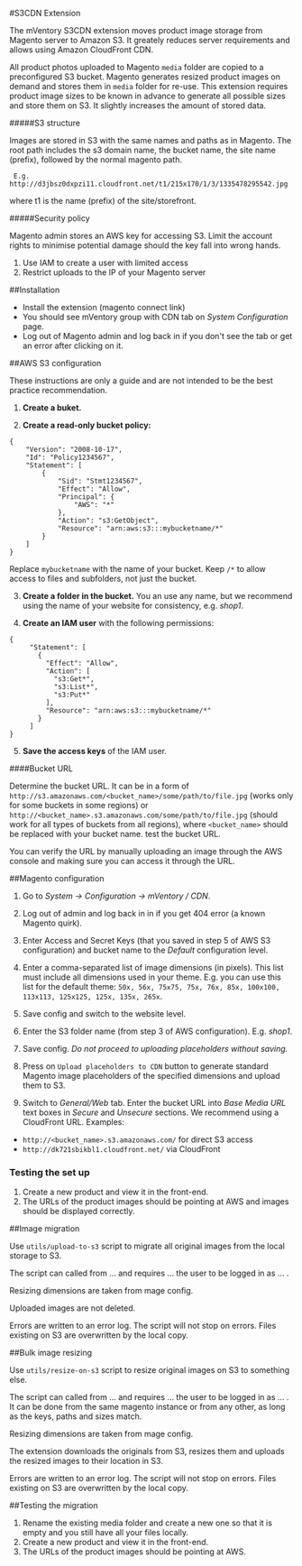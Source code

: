 #S3CDN Extension

The mVentory S3CDN extension moves product image storage from Magento server to Amazon S3. It greately reduces server requirements and allows using Amazon CloudFront CDN.

All product photos uploaded to Magento `media` folder are copied to a preconfigured S3 bucket.
Magento generates resized product images on demand and stores them in `media` folder for re-use. This extension requires product image sizes to be known in advance to generate all possible sizes and store them on S3. It slightly increases the amount of stored data.


#####S3 structure

Images are stored in S3 with the same names and paths as in Magento. The root path includes the s3 domain name, the bucket name, the site name (prefix), followed by the normal magento path.

     E.g. http://d3jbsz0dxpzi11.cloudfront.net/t1/215x170/1/3/1335478295542.jpg

where t1 is the name (prefix) of the site/storefront.

#####Security policy

Magento admin stores an AWS key for accessing S3. Limit the account rights to minimise potential damage should the key fall into wrong hands.

1. Use IAM to create a user with limited access
2. Restrict uploads to the IP of your Magento server


##Installation

* Install the extension (magento connect link)
* You should see mVentory group with CDN tab on _System Configuration_ page.
* Log out of Magento admin and log back in if you don't see the tab or get an error after clicking on it.

##AWS S3 configuration

These instructions are only a guide and are not intended to be the best practice recommendation.

1) **Create a buket.**

2) **Create a read-only bucket policy:**

```
{
    "Version": "2008-10-17",
    "Id": "Policy1234567",
    "Statement": [
    	{
    		"Sid": "Stmt1234567",
    		"Effect": "Allow",
    		"Principal": {
    			"AWS": "*"
    		},
    		"Action": "s3:GetObject",
    		"Resource": "arn:aws:s3:::mybucketname/*"
    	}
    ]
}
```
Replace `mybucketname` with the name of your bucket. Keep `/*` to allow access to files and subfolders, not just the bucket.

3) **Create a folder in the bucket.** You an use any name, but we recommend using the name of your website for consistency, e.g. _shop1_.

4) **Create an IAM user** with the following permissions:

```
{
     "Statement": [
       {
         "Effect": "Allow",
         "Action": [
           "s3:Get*",
           "s3:List*",
           "s3:Put*"
         ],
         "Resource": "arn:aws:s3:::mybucketname/*"
       }
     ]
}
```
5) **Save the access keys** of the IAM user.

####Bucket URL

Determine the bucket URL. It can be in a form of `http://s3.amazonaws.com/<bucket_name>/some/path/to/file.jpg` (works only for some buckets in some regions) or `http://<bucket_name>.s3.amazonaws.com/some/path/to/file.jpg` (should work for all types of buckets from all regions),  where `<bucket_name>` should be replaced with your bucket name.
test the bucket URL.

You can verify the URL by manually uploading an image through the AWS console and making sure you can access it through the URL.

##Magento configuration 

1. Go to _System -> Configuration -> mVentory / CDN_.

2. Log out of admin and log back in in if you get 404 error (a known Magento quirk).

3. Enter Access and Secret Keys (that you saved in step 5 of AWS S3 configuration) and bucket name to the _Default_ configuration level.

4. Enter a comma-separated list of image dimensions (in pixels). This list must include all dimensions used in your theme. E.g. you can use this list for the default theme:
`50x, 56x, 75x75, 75x, 76x, 85x, 100x100, 113x113, 125x125, 125x, 135x, 265x`.

5. Save config and switch to the website level.

6. Enter the S3 folder name (from step 3 of AWS configuration). E.g. _shop1_.

7. Save config. *Do not proceed to uploading placeholders without saving.*

8. Press on `Upload placeholders to CDN` button to generate standard Magento image placeholders of the specified dimensions and upload them to S3.

9. Switch to _General/Web_ tab. Enter the bucket URL into _Base Media URL_ text boxes in _Secure_ and _Unsecure_ sections. We recommend using a CloudFront URL.
Examples:
 	
* `http://<bucket_name>.s3.amazonaws.com/` for direct S3 access
* `http://dk721sbikbl1.cloudfront.net/` via CloudFront

### Testing the set up

1. Create a new product and view it in the front-end.
2. The URLs of the product images should be pointing at AWS and images should be displayed correctly.

 
##Image migration

Use `utils/upload-to-s3` script to migrate all original images from the local storage to S3.

The script can called from ... and requires ... the user to be logged in as ... .

Resizing dimensions are taken from mage config.

Uploaded images are not deleted.

Errors are written to an error log. The script will not stop on errors. Files existing on S3 are overwritten by the local copy.
 
 
##Bulk image resizing

Use `utils/resize-on-s3` script to resize original images on S3 to something else.

The script can called from ... and requires ... the user to be logged in as ... . It can be done from the same magento instance or from any other, as long as the keys, paths and sizes match.

Resizing dimensions are taken from mage config.

The extension downloads the originals from S3, resizes them and uploads the resized images to their location in S3.

Errors are written to an error log. The script will not stop on errors. Files existing on S3 are overwritten by the local copy.


##Testing the migration

1. Rename the existing media folder and create a new one so that it is empty and you still have all your files locally.
2. Create a new product and view it in the front-end.
3. The URLs of the product images should be pointing at AWS.
